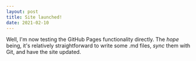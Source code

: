 ```yaml
---
layout: post
title: Site launched!
date: 2021-02-10
---
```


Well, I'm now testing the GitHub Pages functionality directly. The _hope_ being, it's relatively straightforward to write some .md files, _sync_ them with Git, and have the site updated. 